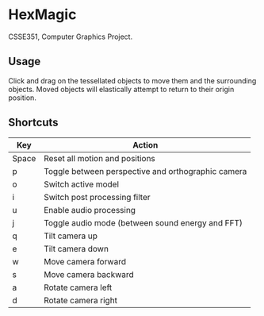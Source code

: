 # HexMagic
CSSE351, Computer Graphics Project.

## Usage

Click and drag on the tessellated objects to move them and the surrounding objects. Moved objects will elastically attempt to return to their origin position.

## Shortcuts

Key | Action
--- | ---
Space | Reset all motion and positions
p | Toggle between perspective and orthographic camera
o | Switch active model
i | Switch post processing filter
u | Enable audio processing
j | Toggle audio mode (between sound energy and FFT)
q | Tilt camera up
e | Tilt camera down
w | Move camera forward
s | Move camera backward
a | Rotate camera left
d | Rotate camera right
